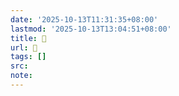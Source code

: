 ```yaml
---
date: '2025-10-13T11:31:35+08:00'
lastmod: '2025-10-13T13:04:51+08:00'
title: 󰪀
url: 󰪀
tags: []
src:
note:
---
```

